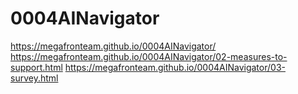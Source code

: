 # 0004AINavigator
<https://megafronteam.github.io/0004AINavigator/>
<https://megafronteam.github.io/0004AINavigator/02-measures-to-support.html>
<https://megafronteam.github.io/0004AINavigator/03-survey.html>
